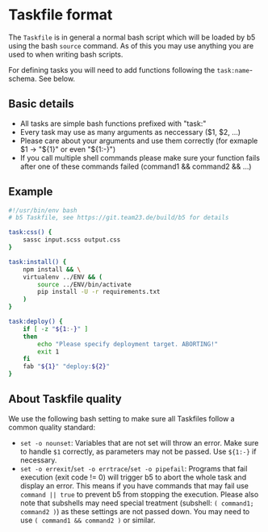 # Taskfile format

The `Taskfile` is in general a normal bash script which will be loaded by b5 using the bash `source` command.
As of this you may use anything you are used to when writing bash scripts.

For defining tasks you will need to add functions following the `task:name`-schema. See below.

## Basic details

* All tasks are simple bash functions prefixed with "task:"
* Every task may use as many arguments as neccessary ($1, $2, …)
* Please care about your arguments and use them correctly (for exmaple $1 -> "${1}" or even "${1:-}")
* If you call multiple shell commands please make sure your function fails after one of these
  commands failed (command1 && command2 && …)

## Example

```bash
#!/usr/bin/env bash
# b5 Taskfile, see https://git.team23.de/build/b5 for details

task:css() {
    sassc input.scss output.css
}

task:install() {
    npm install && \
    virtualenv ../ENV && (
        source ../ENV/bin/activate
        pip install -U -r requirements.txt
    )
}

task:deploy() {
    if [ -z "${1:-}" ]
    then
        echo "Please specify deployment target. ABORTING!"
        exit 1
    fi
    fab "${1}" "deploy:${2}"
}
```

## About Taskfile quality

We use the following bash setting to make sure all Taskfiles follow a common quality standard:

* `set -o nounset`: Variables that are not set will throw an error. Make sure to handle `$1` correctly, as
  parameters may not be passed. Use `${1:-}` if necessary.
* `set -o errexit`/`set -o errtrace`/`set -o pipefail`: Programs that fail execution (exit code != 0) will
  trigger b5 to abort the whole task and display an error. This means if you have commands that may fail
  use `command || true` to prevent b5 from stopping the execution. Please also note that subshells may
  need special treatment (subshell: `( command1; command2 )`) as these settings are not passed down. You
  may need to use `( command1 && command2 )` or similar.
